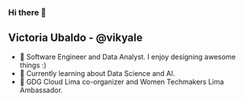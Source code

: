 ### Hi there 👋

## Victoria Ubaldo - @vikyale
- 🔭 Software Engineer and Data Analyst. I enjoy designing awesome things :)
- 🌱 Currently learning about Data Science and AI.
- 👯 GDG Cloud Lima co-organizer and Women Techmakers Lima Ambassador.
<!--
**vikyale/vikyale** is a ✨ _special_ ✨ repository because its `README.md` (this file) appears on your GitHub profile.

Here are some ideas to get you started:

-  I’m currently working on ...
- 🌱 I’m currently learning ...
- 👯 I’m looking to collaborate on ...
- 🤔 I’m looking for help with ...
- 💬 Ask me about ...
- 📫 How to reach me: ...
- 😄 Pronouns: ...
- ⚡ Fun fact: ...
-->
